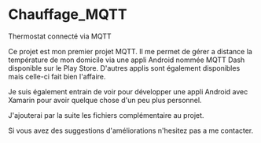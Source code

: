 # Chauffage_MQTT
Thermostat connecté via MQTT

Ce projet est mon premier projet MQTT. Il me permet de gérer a distance la température de mon domicile via une appli Android nommée MQTT Dash disponible sur le Play Store.
D'autres applis sont également disponibles mais celle-ci fait bien l'affaire. 

Je suis également entrain de voir pour développer une appli Android avec Xamarin pour avoir quelque chose d'un peu plus personnel.

J'ajouterai par la suite les fichiers complémentaire au projet.

Si vous avez des suggestions d'améliorations n'hesitez pas a me contacter.
